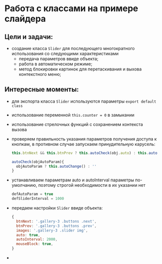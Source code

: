 # Работа с классами на примере слайдера

Цели и задачи:
-
* создание класса `Slider` для последующего многократного использования со следующими характеристиками
   - передача параметров ввиде объекта;
   - работа в автоматическом режиме;
   - метод блокировки картинок для перетаскивания и выхова контекстного меню;

Интересные моменты:
-
- для экспорта класса `Slider` используются параметры `export default class`
- использование переменной `this.counter = 0` в замыкании
- использование стрелочных функций с сохранением контекста вызова
- проверяем правильность указания параметров получения доступа к кнопкам, в противном случае запускаем принудительную карусель:
  ```javascript
  this.btnNext && this.btnPrev ? this.autoCheck(obj.auto) : this.autoChange()

  autoCheck(objAutoParam){
    objAutoParam ? this.autoChange() : ''
  }
  ```

- устанавливаем параметрам auto и autoInterval параметры по-умолчанию, поэтому строгой необходимости в их указании нет
  ```javascript
  defAutoParam = true
  defSliderInterval = 1000
  ```
- передаем настройки `Slider` ввиде объекта:
  ```javascript
  {
    btnNext: '.gallery-3 .buttons .next',
    btnPrev: '.gallery-3 .buttons .prev',
    images: '.gallery-3 .slider img',
    auto: true,
    autoInterval: 2000,
    mouseBlock: true,
  }
  ```

- 

